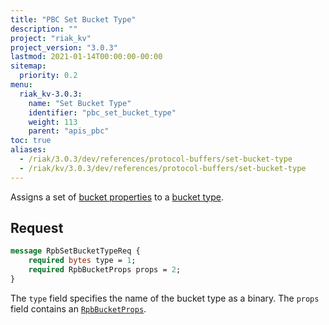 ```yaml
---
title: "PBC Set Bucket Type"
description: ""
project: "riak_kv"
project_version: "3.0.3"
lastmod: 2021-01-14T00:00:00-00:00
sitemap:
  priority: 0.2
menu:
  riak_kv-3.0.3:
    name: "Set Bucket Type"
    identifier: "pbc_set_bucket_type"
    weight: 113
    parent: "apis_pbc"
toc: true
aliases:
  - /riak/3.0.3/dev/references/protocol-buffers/set-bucket-type
  - /riak/kv/3.0.3/dev/references/protocol-buffers/set-bucket-type
---
```


Assigns a set of [bucket properties]({{<baseurl>}}riak/kv/3.0.3/developing/api/protocol-buffers/set-bucket-props) to a
[bucket type]({{<baseurl>}}riak/kv/3.0.3/developing/usage/bucket-types).

## Request

```protobuf
message RpbSetBucketTypeReq {
    required bytes type = 1;
    required RpbBucketProps props = 2;
}
```

The `type` field specifies the name of the bucket type as a binary. The
`props` field contains an [`RpbBucketProps`]({{<baseurl>}}riak/kv/3.0.3/developing/api/protocol-buffers/get-bucket-props).

